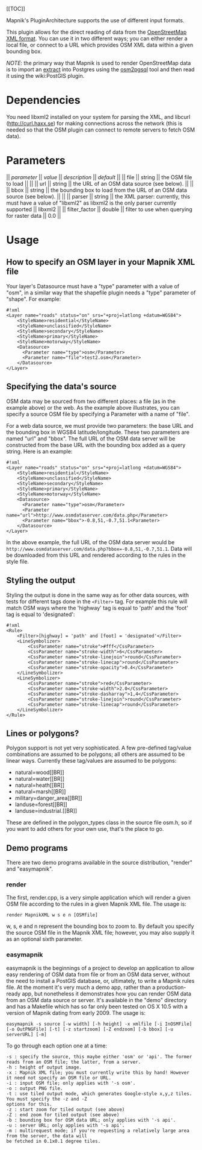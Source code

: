 <!-- Name: OsmPlugin -->
<!-- Version: 27 -->
<!-- Last-Modified: 2010/11/13 10:24:18 -->
<!-- Author: kunitoki -->
[[TOC]]

Mapnik's PluginArchitecture supports the use of different input formats.

This plugin allows for the direct reading of data from the [OpenStreetMap XML format](http://wiki.openstreetmap.org/wiki/.osm). You can use it in two different ways; you can either render a local file, or connect to a URL which provides OSM XML data within a given bounding box.

*NOTE*: the primary way that Mapnik is used to render OpenStreetMap data is to import an [extract](http://wiki.openstreetmap.org/wiki/Planet.osm) into Postgres using the [osm2pgsql](http://wiki.openstreetmap.org/wiki/Osm2pgsql) tool and then read it using the wiki:PostGIS plugin.


# Dependencies

You need libxml2 installed on your system for parsing the XML, and libcurl (http://curl.haxx.se) for making connections across the network (this is needed so that the OSM plugin can connect to remote servers to fetch OSM data).


# Parameters

|| *parameter* || *value*  || *description* || *default* ||
|| file            || string       || the OSM file to load || ||
|| url             || string       || the URL of an OSM data source (see below). || ||
|| bbox            || string       || the bounding box to load from the URL of an OSM data source (see below). || ||
|| parser          || string       || the XML parser: currently, this must have a value of "libxml2" as libxml2 is the only parser currently supported || libxml2 ||
|| filter_factor   || double       || filter to use when querying for raster data || 0.0 ||


# Usage

## How to specify an OSM layer in your Mapnik XML file

Your layer's Datasource must have a "type" parameter with a value of "osm", in a similar way that the shapefile plugin needs a "type" parameter of "shape".
For example:


    #!xml
    <Layer name="roads" status="on" srs="+proj=latlong +datum=WGS84">
        <StyleName>residential</StyleName>
        <StyleName>unclassified</StyleName>
        <StyleName>secondary</StyleName>
        <StyleName>primary</StyleName>
        <StyleName>motorway</StyleName>
        <Datasource>
          <Parameter name="type">osm</Parameter>
          <Parameter name="file">test2.osm</Parameter>
        </Datasource>
    </Layer>

## Specifying the data's source

OSM data may be sourced from two different places: a file (as in the example above) or the web. As the example above illustrates, you can specify a source OSM file by specifying a Parameter with a name of "file". 

For a web data source, we must provide two parameters: the base URL and the bounding box in WGS84 latitude/longitude. These two parameters are named "url" and "bbox". The full URL of the OSM data server will be constructed from the base URL with the bounding box added as a query string. Here is an example:


    #!xml
    <Layer name="roads" status="on" srs="+proj=latlong +datum=WGS84">
        <StyleName>residential</StyleName>
        <StyleName>unclassified</StyleName>
        <StyleName>secondary</StyleName>
        <StyleName>primary</StyleName>
        <StyleName>motorway</StyleName>
        <Datasource>
          <Parameter name="type">osm</Parameter>
          <Parameter name="url">http://www.osmdataserver.com/data.php</Parameter>
          <Parameter name="bbox">-0.8,51,-0.7,51.1<Parameter>
        </Datasource>
    </Layer>

In the above example, the full URL of the OSM data server would be `http://www.osmdataserver.com/data.php?bbox=-0.8,51,-0.7,51.1`. Data will be downloaded from this URL and rendered according to the rules in the style file.

## Styling the output

Styling the output is done in the same way as for other data sources, with tests for different tags done in the `<Filter>` tag. For example this rule will match OSM ways where the 'highway' tag is equal to 'path' and the 'foot' tag is equal to 'designated':


    #!xml
    <Rule>
        <Filter>[highway] = 'path' and [foot] = 'designated'</Filter>
        <LineSymbolizer>
            <CssParameter name="stroke">#fff</CssParameter>
            <CssParameter name="stroke-width">6</CssParameter>
            <CssParameter name="stroke-linejoin">round</CssParameter>
            <CssParameter name="stroke-linecap">round</CssParameter>
            <CssParameter name="stroke-opacity">0.4</CssParameter>
        </LineSymbolizer>
        <LineSymbolizer>
            <CssParameter name="stroke">red</CssParameter>
            <CssParameter name="stroke-width">2.0</CssParameter>
            <CssParameter name="stroke-dasharray">1,4</CssParameter>
            <CssParameter name="stroke-linejoin">round</CssParameter>
            <CssParameter name="stroke-linecap">round</CssParameter>
        </LineSymbolizer>
    </Rule>


## Lines or polygons?

Polygon support is not yet very sophisticated. A few pre-defined tag/value combinations are assumed to be polygons; all others are assumed to be linear ways.
Currently these tag/values are assumed to be polygons:

- natural=wood[[BR]]
- natural=water[[BR]]
- natural=heath[[BR]]
- natural=marsh[[BR]]
- military=danger_area[[BR]]
- landuse=forest[[BR]]
- landuse=industrial.[[BR]]

These are defined in the polygon_types class in the source file osm.h, so if you want to add others for your own use, that's the place to go.

## Demo programs

There are two demo programs available in the source distribution, "render" and "easymapnik".

### render

The first, render.cpp, is a very simple application which will render a given OSM file according to the rules in a given Mapnik XML file. The usage is:

`render MapnikXML w s e n [OSMfile]`

w, s, e and n represent the bounding box to zoom to. By default you specify the source OSM file in the Mapnik XML file; however, you may also supply it as an optional sixth parameter.

### easymapnik

easymapnik is the beginnings of a project to develop an application to allow easy rendering of OSM data from file or from an OSM data server, without the need to install a PostGIS database, or, ultimately, to write a Mapnik rules file. At the moment it's very much a demo app, rather than a production-ready app, but nonetheless it demonstrates how you can render OSM data from an OSM data source or server. It's available in the "demo" directory and has a Makefile which has so far only been tested on OS X 10.5 with a version of Mapnik dating from early 2009. The usage is:

`easymapnik -s source [-w width] [-h height] -x xmlfile [-i InOSMFile] [-o OutPNGFile] [-t] [-z startzoom] [-Z endzoom] [-b bbox] [-u serverURL] [-m]`

To go through each option one at a time:

    -s : specify the source, this maybe either 'osm' or 'api'. The former reads from an OSM file; the latter, from a server.
    -h : height of output image.
    -x : Mapnik XML file; you must currently write this by hand! However it need not specify an OSM file or URL.
    -i : input OSM file; only applies with '-s osm'.
    -o : output PNG file.
    -t : use tiled output mode, which generates Google-style x,y,z tiles. You must specify the -z and -Z
    options for this.
    -z : start zoom for tiled output (see above)
    -Z : end zoom for tiled output (see above)
    -b : bounding box for OSM data URL; only applies with '-s api'.
    -u : server URL; only applies with '-s api'.
    -m : multirequest mode; if you're requesting a relatively large area from the server, the data will
    be fetched in 0.1x0.1 degree tiles.